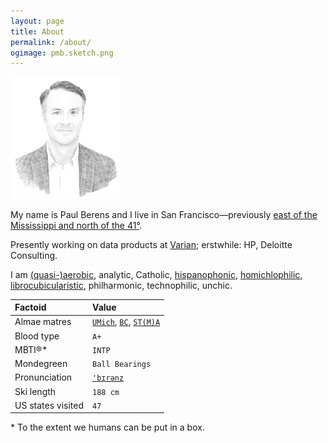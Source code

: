 ```yaml
---
layout: page
title: About
permalink: /about/
ogimage: pmb.sketch.png
---
```

<img src="/assets/og/pmb.sketch.png" width="35%" height="35%">

My name is Paul Berens and I live in San Francisco&mdash;previously <a href="/habitations">east of the Mississippi and north of the 41&#176;</a>.

Presently working on data products at <a href="https://varian.com" target="_blank">Varian</a>; erstwhile: HP, Deloitte Consulting.

I am <a href="https://pb.url.lol/defaultroute" target="_blank">(quasi-)aerobic</a>, analytic, Catholic, <a href="https://translate.google.com/translate?sl=en&tl=es&u=https://berens.co/about/">hispanophonic</a>, [homichlophilic](/fog/), [librocubicularistic](/books/), philharmonic, technophilic, unchic.

| Factoid | Value |
| :---     | :---     |
| Almae matres | <code><a href="https://twitter.com/MichiganRoss/" target="_blank">UMich</a></code>, <code><a href="https://twitter.com/BCPhilosophy" target="_blank">BC</a></code>, <code><a href="https://pb.url.lol/sta" target="_blank">ST(M)A</a></code> |
| Blood type | <code>A+</code> |
| MBTI®* | <code>INTP</code> |
| Mondegreen | <code>Ball Bearings</code>
| Pronunciation | <code><a href="/assets/audio/berens.mp3">'b&#x026A;r&#x0259;nz</a></code> |
| Ski length | <code>188 cm</code> |
| US states visited | <code>47</code> |

<span class="muted small">* To the extent we humans can be put in a box.</span>